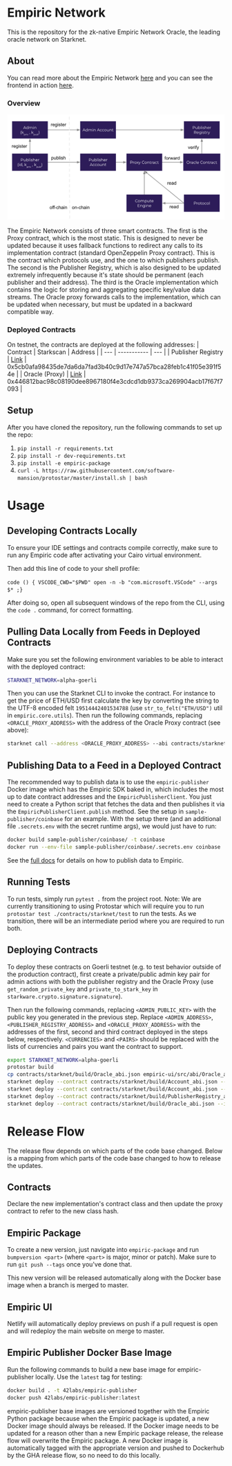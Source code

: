 # Empiric Network

This is the repository for the zk-native Empiric Network Oracle, the leading oracle network on Starknet.

## About

You can read more about the Empiric Network [here](https://docs.empiric.network) and you can see the frontend in action [here](https://empiric.network).

### Overview

![Empiric Network Architecture](/assets/Empiric-Architecture.png)

The Empiric Network consists of three smart contracts. The first is the Proxy contract, which is the most static. This is designed to never be updated because it uses fallback functions to redirect any calls to its implementation contract (standard OpenZeppelin Proxy contract). This is the contract which protocols use, and the one to which publishers publish. The second is the Publisher Registry, which is also designed to be updated extremely infrequently because it's state should be permanent (each publisher and their address). The third is the Oracle implementation which contains the logic for storing and aggregating specific key/value data streams. The Oracle proxy forwards calls to the implementation, which can be updated when necessary, but must be updated in a backward compatible way.

### Deployed Contracts

On testnet, the contracts are deployed at the following addresses:
| Contract | Starkscan | Address |
| --- | ----------- | --- |
| Publisher Registry | [Link](https://testnet.starkscan.co/contract/0x5cb0afa98435de7da6da7fad3b40c9d17e747a57bca28feb1c41f05e391f54e) | 0x5cb0afa98435de7da6da7fad3b40c9d17e747a57bca28feb1c41f05e391f54e |
| Oracle (Proxy) | [Link](https://testnet.starkscan.co/contract/0x446812bac98c08190dee8967180f4e3cdcd1db9373ca269904acb17f67f7093) | 0x446812bac98c08190dee8967180f4e3cdcd1db9373ca269904acb17f67f7093 |

## Setup

After you have cloned the repository, run the following commands to set up the repo:

1. `pip install -r requirements.txt`
2. `pip install -r dev-requirements.txt`
3. `pip install -e empiric-package`
4. `curl -L https://raw.githubusercontent.com/software-mansion/protostar/master/install.sh | bash`

# Usage

## Developing Contracts Locally

To ensure your IDE settings and contracts compile correctly, make sure to run any Empiric code after activating your Cairo virtual environment.

Then add this line of code to your shell profile:

```code () { VSCODE_CWD="$PWD" open -n -b "com.microsoft.VSCode" --args $* ;}```

After doing so, open all subsequent windows of the repo from the CLI, using the `code .` command, for correct formatting.

## Pulling Data Locally from Feeds in Deployed Contracts

Make sure you set the following environment variables to be able to interact with the deployed contract:

```bash
STARKNET_NETWORK=alpha-goerli
```

Then you can use the Starknet CLI to invoke the contract. For instance to get the price of ETH/USD first calculate the key by converting the string to the UTF-8 encoded felt `19514442401534788` (use `str_to_felt("ETH/USD")` util in `empiric.core.utils`). Then run the following commands, replacing `<ORACLE_PROXY_ADDRESS>` with the address of the Oracle Proxy contract (see above):

```bash
starknet call --address <ORACLE_PROXY_ADDRESS> --abi contracts/starknet/build/Oracle_abi.json --function get_spot_median --inputs 19514442401534788
```

## Publishing Data to a Feed in a Deployed Contract

The recommended way to publish data is to use the `empiric-publisher` Docker image which has the Empiric SDK baked in, which includes the most up to date contract addresses and the `EmpiricPublisherClient`. You just need to create a Python script that fetches the data and then publishes it via the `EmpiricPublisherClient.publish` method. See the setup in `sample-publisher/coinbase` for an example. With the setup there (and an additional file `.secrets.env` with the secret runtime args), we would just have to run:

```bash
docker build sample-publisher/coinbase/ -t coinbase
docker run --env-file sample-publisher/coinbase/.secrets.env coinbase
```

See the [full docs](https://docs.empiric.network/using-empiric/publishing-data) for details on how to publish data to Empiric.

## Running Tests

To run tests, simply run `pytest .` from the project root. Note: We are currently transitioning to using Protostar which will require you to run `protostar test ./contracts/starknet/test` to run the tests. As we transition, there will be an intermediate period where you are required to run both.

## Deploying Contracts

To deploy these contracts on Goerli testnet (e.g. to test behavior outside of the production contract), first create a private/public admin key pair for admin actions with both the publisher registry and the Oracle Proxy (use `get_random_private_key` and `private_to_stark_key` in `starkware.crypto.signature.signature`).

Then run the following commands, replacing `<ADMIN_PUBLIC_KEY>` with the public key you generated in the previous step. Replace `<ADMIN_ADDRESS>`, `<PUBLISHER_REGISTRY_ADDRESS>` and `<ORACLE_PROXY_ADDRESS>` with the addresses of the first, second and third contract deployed in the steps below, respectively. `<CURRENCIES>` and `<PAIRS>` should be replaced with the lists of currencies and pairs you want the contract to support.

```bash
export STARKNET_NETWORK=alpha-goerli
protostar build
cp contracts/starknet/build/Oracle_abi.json empiric-ui/src/abi/Oracle_abi.json
starknet deploy --contract contracts/starknet/build/Account_abi.json --inputs <ADMIN_PUBLIC_KEY>
starknet deploy --contract contracts/starknet/build/Account_abi.json --inputs <PUBLISHER_PUBLIC_KEY>
starknet deploy --contract contracts/starknet/build/PublisherRegistry_abi.json --inputs <ADMIN_ADDRESS>
starknet deploy --contract contracts/starknet/build/Oracle_abi.json --inputs <ADMIN_ADDRESS> <PUBLISHER_REGISTRY_ADDRESS> <CURRENCIES> <PAIRS>
```

# Release Flow

The release flow depends on which parts of the code base changed. Below is a mapping from which parts of the code base changed to how to release the updates.

## Contracts

Declare the new implementation's contract class and then update the proxy contract to refer to the new class hash.

## Empiric Package

To create a new version, just navigate into `empiric-package` and run `bumpversion <part>` (where `<part>` is major, minor or patch). Make sure to run `git push --tags` once you've done that.

This new version will be released automatically along with the Docker base image when a branch is merged to master.

## Empiric UI

Netlify will automatically deploy previews on push if a pull request is open and will redeploy the main website on merge to master.

## Empiric Publisher Docker Base Image

Run the following commands to build a new base image for empiric-publisher locally. Use the `latest` tag for testing:

```bash
docker build . -t 42labs/empiric-publisher
docker push 42labs/empiric-publisher:latest
```

empiric-publisher base images are versioned together with the Empiric Python package because when the Empiric package is updated, a new Docker image should always be released. If the Docker image needs to be updated for a reason other than a new Empiric package release, the release flow will overwrite the Empiric package. A new Docker image is automatically tagged with the appropriate version and pushed to Dockerhub by the GHA release flow, so no need to do this locally.

